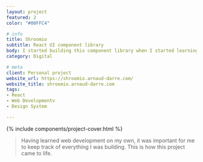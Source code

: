```yaml
---
layout: project
featured: 2
color: "#00FFC4"

# info
title: Shroomio
subtitle: React UI component library
body: I started building this component library when I started learning React and have been completing it ever since. It's a great way to keep learning, and also to have a collection of resources at hand when I build design systems for new projects.
category: Digital

# meta
client: Personal project
website_url: https://shroomio.arnaud-darre.com/
website_title: shroomio.arnaud-darre.com
tags:
- React
- Web Developmentv  
- Design System

---
```


{% include components/project-cover.html %}

> Having learned web development on my own, it was important for me to keep track of everything I was building. This is how this project came to life.
